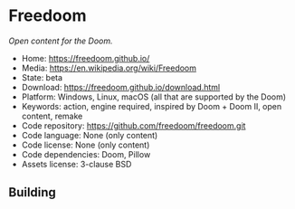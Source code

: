 # Freedoom

_Open content for the Doom._

- Home: https://freedoom.github.io/
- Media: https://en.wikipedia.org/wiki/Freedoom
- State: beta
- Download: https://freedoom.github.io/download.html
- Platform: Windows, Linux, macOS (all that are supported by the Doom)
- Keywords: action, engine required, inspired by Doom + Doom II, open content, remake
- Code repository: https://github.com/freedoom/freedoom.git
- Code language: None (only content)
- Code license: None (only content)
- Code dependencies: Doom, Pillow
- Assets license: 3-clause BSD

## Building
